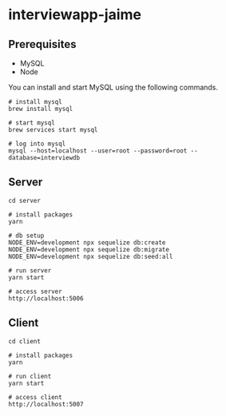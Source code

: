 # interviewapp-jaime

## Prerequisites

- MySQL
- Node

You can install and start MySQL using the following commands.

```
# install mysql
brew install mysql

# start mysql
brew services start mysql

# log into mysql
mysql --host=localhost --user=root --password=root --database=interviewdb
```

## Server

```
cd server

# install packages
yarn

# db setup
NODE_ENV=development npx sequelize db:create
NODE_ENV=development npx sequelize db:migrate
NODE_ENV=development npx sequelize db:seed:all

# run server
yarn start

# access server
http://localhost:5006
```

## Client

```
cd client

# install packages
yarn

# run client
yarn start

# access client
http://localhost:5007
```
